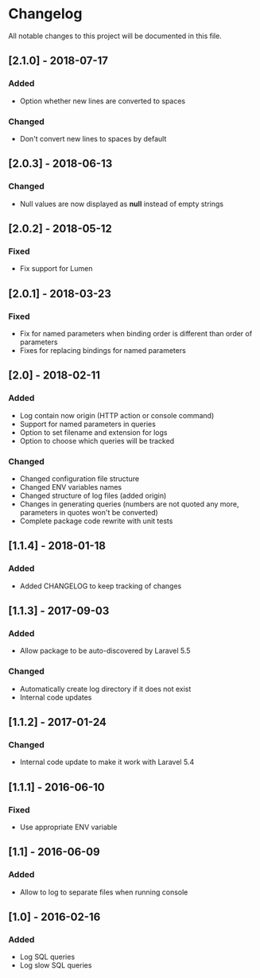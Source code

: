 # Changelog

All notable changes to this project will be documented in this file.

## [2.1.0] - 2018-07-17
### Added
- Option whether new lines are converted to spaces

### Changed
- Don't convert new lines to spaces by default

## [2.0.3] - 2018-06-13
### Changed
- Null values are now displayed as **null** instead of empty strings

## [2.0.2] - 2018-05-12
### Fixed
- Fix support for Lumen

## [2.0.1] - 2018-03-23
### Fixed
- Fix for named parameters when binding order is different than order of parameters
- Fixes for replacing bindings for named parameters

## [2.0] - 2018-02-11
### Added
- Log contain now origin (HTTP action or console command)
- Support for named parameters in queries
- Option to set filename and extension for logs
- Option to choose which queries will be tracked

### Changed
- Changed configuration file structure
- Changed ENV variables names
- Changed structure of log files (added origin)
- Changes in generating queries (numbers are not quoted any more, parameters in quotes won't be converted)
- Complete package code rewrite with unit tests

## [1.1.4] - 2018-01-18
### Added
- Added CHANGELOG to keep tracking of changes

## [1.1.3] - 2017-09-03
### Added
- Allow package to be auto-discovered by Laravel 5.5
### Changed
- Automatically create log directory if it does not exist
- Internal code updates

## [1.1.2] - 2017-01-24
### Changed
- Internal code update to make it work with Laravel 5.4

## [1.1.1] - 2016-06-10
### Fixed
- Use appropriate ENV variable

## [1.1] - 2016-06-09
### Added
- Allow to log to separate files when running console

## [1.0] - 2016-02-16
### Added
- Log SQL queries
- Log slow SQL queries